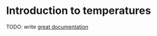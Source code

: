 # Introduction to temperatures

TODO: write [great documentation](http://jacobian.org/writing/what-to-write/)
